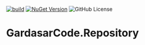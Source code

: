 [![build](https://github.com/gardasar-code/GardasarCode.Repository/actions/workflows/build.yml/badge.svg)](https://github.com/gardasar-code/GardasarCode.Repository/actions/workflows/build.yml)
[![NuGet Version](https://img.shields.io/nuget/v/GardasarCode.Repository.svg)](https://www.nuget.org/packages/GardasarCode.Repository/)
![GitHub License](https://img.shields.io/github/license/gardasar-code/GardasarCode.Repository)

# GardasarCode.Repository
